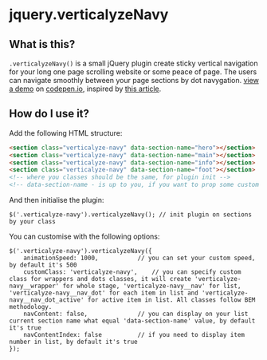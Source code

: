 jquery.verticalyzeNavy
==============

What is this?
-------------
`.verticalyzeNavy()` is a small jQuery plugin create sticky vertical navigation for your long one page scrolling website or some peace of page. The users can navigate smoothly between your page sections by dot navygation. [view a demo][1] on [codepen.io][1], inspired by [this article][2].

[1]: https://codepen.io/tsurule/pen/aGdBzb
[2]: https://codyhouse.co/gem/vertical-fixed-navigation


How do I use it?
----------------

Add the following HTML structure:
```html
<section class="verticalyze-navy" data-section-name="hero"></section>
<section class="verticalyze-navy" data-section-name="main"></section>
<section class="verticalyze-navy" data-section-name="info"></section>
<section class="verticalyze-navy" data-section-name="foot"></section>
<!-- where you classes should be the same, for plugin init -->
<!-- data-section-name - is up to you, if you want to prop some custom label -->
```
And then initialise the plugin:

	$('.verticalyze-navy').verticalyzeNavy(); // init plugin on sections by your class

You can customise with the following options:

	$('.verticalyze-navy').verticalyzeNavy({
		animationSpeed: 1000,			// you can set your custom speed, by default it's 500
		customClass: 'verticalyze-navy',	// you can specify custom class for wrappers and dots classes, it will create 'verticalyze-navy__wrapper' for whole stage, 'verticalyze-navy__nav' for list, 'verticalyze-navy__nav_dot' for each item in list and 'verticalyze-navy__nav_dot_active' for active item in list. All classes follow BEM methodology. 
		navContent: false,  			// you can display on your list current section name what equal 'data-section-name' value, by default it's true
		navContentIndex: false  		// if you need to display item number in list, by default it's true
	});
